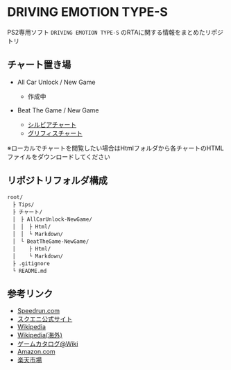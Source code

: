 # DRIVING EMOTION TYPE-S
PS2専用ソフト `DRIVING EMOTION TYPE-S` のRTAに関する情報をまとめたリポジトリ

## チャート置き場

- All Car Unlock / New Game
  - 作成中

- Beat The Game / New Game
  - [シルビアチャート](https://github.com/aster12587/DrivingEmotionTypeS/blob/main/%E3%83%81%E3%83%A3%E3%83%BC%E3%83%88/BeatTheGame-NewGame/Markdown/%E3%82%B7%E3%83%AB%E3%83%93%E3%82%A2%E3%83%81%E3%83%A3%E3%83%BC%E3%83%88.md "シルビアチャート")
  - [グリフィスチャート](https://github.com/aster12587/DrivingEmotionTypeS/blob/docs/%E3%83%81%E3%83%A3%E3%83%BC%E3%83%88/BeatTheGame-NewGame/Markdown/%E3%82%B0%E3%83%AA%E3%83%95%E3%82%A3%E3%82%B9%E3%83%81%E3%83%A3%E3%83%BC%E3%83%88.md "グリフィスチャート")

※ローカルでチャートを閲覧したい場合はHtmlフォルダから各チャートのHTMLファイルをダウンロードしてください

## リポジトリフォルダ構成

``` code
root/
　├ Tips/
　├ チャート/
　│　├ AllCarUnlock-NewGame/
　│　│　├ Html/
　│　│　└ Markdown/
　│　└ BeatTheGame-NewGame/
　│　　 ├ Html/
　│　　 └ Markdown/
　├ .gitignore
　└ README.md
```

## 参考リンク

- [Speedrun.com](https://www.speedrun.com/DRIVING_EMOTION_TYPES)
- [スクエニ公式サイト](https://www.jp.square-enix.com/game/detail/types/)
- [Wikipedia](https://ja.wikipedia.org/wiki/DRIVING_EMOTION_TYPE-S)
- [Wikipedia(海外)](https://en.wikipedia.org/wiki/Driving_Emotion_Type-S)
- [ゲームカタログ@Wiki](https://w.atwiki.jp/gcmatome/pages/2812.html)
- [Amazon.com](https://www.amazon.co.jp/%E3%82%B9%E3%82%AF%E3%82%A6%E3%82%A7%E3%82%A2%E3%83%BB%E3%82%A8%E3%83%8B%E3%83%83%E3%82%AF%E3%82%B9-SQUARE-ENIX-DRIVING-EMOTION/dp/B00005OVV3)
- [楽天市場](https://search.rakuten.co.jp/search/mall/DRIVING+EMOTION+TYPE%EF%BC%8DS+PS2/)
